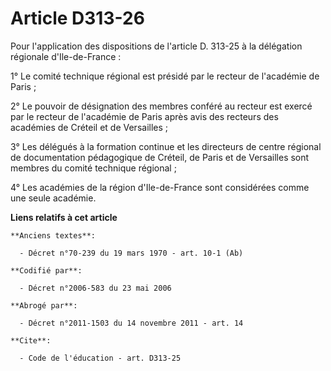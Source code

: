 # Article D313-26

Pour l'application des dispositions de l'article D. 313-25 à la délégation régionale d'Ile-de-France :

1° Le comité technique régional est présidé par le recteur de l'académie de Paris ;

2° Le pouvoir de désignation des membres conféré au recteur est exercé par le recteur de l'académie de Paris après avis des
recteurs des académies de Créteil et de Versailles ;

3° Les délégués à la formation continue et les directeurs de centre régional de documentation pédagogique de Créteil, de
Paris et de Versailles sont membres du comité technique régional ;

4° Les académies de la région d'Ile-de-France sont considérées comme une seule académie.

**Liens relatifs à cet article**

	**Anciens textes**:

	  - Décret n°70-239 du 19 mars 1970 - art. 10-1 (Ab)

	**Codifié par**:

	  - Décret n°2006-583 du 23 mai 2006

	**Abrogé par**:

	  - Décret n°2011-1503 du 14 novembre 2011 - art. 14

	**Cite**:

	  - Code de l'éducation - art. D313-25
